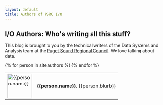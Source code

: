 ```yaml
---
layout: default
title: Authors of PSRC I/O
---
```


## I/O Authors: Who's writing all this stuff?

This blog is brought to you by the technical writers of the Data Systems and Analysis team at the <a href="http://www.psrc.org">Puget Sound Regional Council</a>. We love talking about data.

<table class="author_table">
{% for person in site.authors %}
	<tr><td class="author_table">
		<img src="{{person.image}}" alt="{{person.name}}" width="80">
	</td><td class="author_table">
		<p><strong>{{person.name}}</strong>. {{person.blurb}}</p>
	</td>
	</tr>
{% endfor %}
</table>

